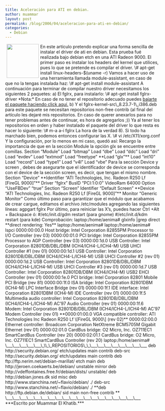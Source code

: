 ```yaml
---
title: Aceleración para ATI en debian.
author: muammar
layout: post
permalink: /blog/2006/04/aceleracion-para-ati-en-debian/
categories:
  - Debian
---
```

<img width='104' height='110' style="float: left; border: 0px; padding-left: 5px; padding-right: 5px;" src="/uploads/pics/debian_splash.serendipityThumb.png" alt="" />  
En este artículo pretendo explicar una forma sencilla de instalar el driver de ati en debian. Esta prueba fué realizada bajo debian etch en una ATI Radeon 9000.  
El primer paso es instalar los headers del kernel que utilices, pues lo que se pretende es compilar el driver.  
\# apt-get install linux-headers-$(uname -r)  
Vamos a hacer uso de una herramienta llamada module-assistant, en caso de que no la tengas instalada haz:  
\# apt-get install module-assistant  
A continuación para terminar de compilar nuestro driver necesitamos los siguientes 2 paquetes:  
a) El fglrx, para instalarlo:  
\# apt-get install fglrx-driver  
*Nota:* En caso de no tener el repositorio adecuado puedes <a href="http://www.debian.org/distrib/packages" target=blank" title="debian packages">bajarte el paquete haciendo click aquí.</a>  
b) Y el fglrx-kernel-src\_8.23.7-1\_i386.deb para este paquete se necesitan repositorios non-free contrib (al final del artículo les dejaré mis repositorios. En caso de querer anexarlos para no tener problemas antes de continuar, es hora de agregarlos ;))  
Ya al tener los repositorios en orden y haber instalado el paquete del driver lo que resta es hacer lo siguiente:  
\# m-a a-i fglrx  
La hora de la verdad 8). Si todo ha marchado bien, podemos entonces configurar las X.  
\# vi /etc/X11/xorg.conf  
Y la configuración, por lo menos en mi caso, quedó así:  
Recargo la importancia de que en la sección Module la opción glx se encuentre entre comillas.  
Section &#8220;Module&#8221;  
Load &#8220;bitmap&#8221;  
Load &#8220;dbe&#8221;  
Load &#8220;ddc&#8221;  
Load &#8220;dri&#8221;  
Load &#8220;evdev&#8221;  
Load &#8220;extmod&#8221;  
Load &#8220;freetype&#8221;  
**Load &#8220;glx&#8221;**  
Load &#8220;int10&#8221;  
Load &#8220;record&#8221;  
Load &#8220;type1&#8221;  
Load &#8220;v4l&#8221;  
Load &#8220;vbe&#8221;  
Para la sección Device y screen , debes de asegurarte que el identificador de device se corresponda con el device de la sección screen, es decir, que tengan el mismo nombre.  
Section &#8220;Device&#8221;  
**Identifier &#8220;ATI Technologies, Inc. Radeon R250 Lf [FireGL 9000]&#8221;**  
Driver &#8220;fglrx&#8221;  
BusID &#8220;PCI:1:0:0&#8221;  
VideoRam 64000  
Option &#8220;UseFBDev&#8221; &#8220;true&#8221;  
Section &#8220;Screen&#8221;  
Identifier &#8220;Default Screen&#8221;  
**Device &#8220;ATI Technologies, Inc. Radeon R250 Lf [FireGL 9000]&#8221;**  
Monitor &#8220;Generic Monitor&#8221;  
Como último paso para garantizar que el módulo que acabamos de crear cargue, editamos el archivo /etc/modules agregando las siguientes líneas:  
agpgart  
fglrx  
Por último, para reiniciar las X&#8217;s, puedes hacer Ctrl +Alt + Backspace ó:  
#/etc/init.d/gdm restart (para gnome)  
#/etc/init.d/kdm restart (para kde)  
Comprobación:  
laptop:/home/aenima# glxinfo |grep direct  
**direct rendering: Yes**  
laptop:/home/aenima#  
laptop:/home/aenima# lspci  
0000:00:00.0 Host bridge: Intel Corporation 82855PM Processor to I/O Controller (rev 03)  
0000:00:01.0 PCI bridge: Intel Corporation 82855PM Processor to AGP Controller (rev 03)  
0000:00:1d.0 USB Controller: Intel Corporation 82801DB/DBL/DBM (ICH4/ICH4-L/ICH4-M) USB UHCI Controller #1 (rev 01)  
0000:00:1d.1 USB Controller: Intel Corporation 82801DB/DBL/DBM (ICH4/ICH4-L/ICH4-M) USB UHCI Controller #2 (rev 01)  
0000:00:1d.2 USB Controller: Intel Corporation 82801DB/DBL/DBM (ICH4/ICH4-L/ICH4-M) USB UHCI Controller #3 (rev 01)  
0000:00:1d.7 USB Controller: Intel Corporation 82801DB/DBM (ICH4/ICH4-M) USB2 EHCI Controller (rev 01)  
0000:00:1e.0 PCI bridge: Intel Corporation 82801 Mobile PCI Bridge (rev 81)  
0000:00:1f.0 ISA bridge: Intel Corporation 82801DBM (ICH4-M) LPC Interface Bridge (rev 01)  
0000:00:1f.1 IDE interface: Intel Corporation 82801DBM (ICH4-M) IDE Controller (rev 01)  
0000:00:1f.5 Multimedia audio controller: Intel Corporation 82801DB/DBL/DBM (ICH4/ICH4-L/ICH4-M) AC&#8217;97 Audio Controller (rev 01)  
0000:00:1f.6 Modem: Intel Corporation 82801DB/DBL/DBM (ICH4/ICH4-L/ICH4-M) AC&#8217;97 Modem Controller (rev 01)  
**0000:01:00.0 VGA compatible controller: ATI Technologies Inc Radeon R250 Lf \[FireGL 9000\] (rev 02)**  
0000:02:00.0 Ethernet controller: Broadcom Corporation NetXtreme BCM5705M Gigabit Ethernet (rev 01)  
0000:02:01.0 CardBus bridge: O2 Micro, Inc. OZ711EC1 SmartCardBus Controller (rev 20)  
0000:02:01.1 CardBus bridge: O2 Micro, Inc. OZ711EC1 SmartCardBus Controller (rev 20)  
laptop:/home/aenima#  
\___\___\___\___\___\_\\_\_REPOSITORIOS\_\_\___\___\___\___\___\___\___\___  
deb http://security.debian.org/ etch/updates main contrib  
deb-src http://security.debian.org/ etch/updates main contrib  
deb ftp://ftp.nerim.net/debian-marillat/ etch main  
deb http://jeroen.coekaerts.be/debian/ unstable mirror  
deb http://vdeffontaines.free.fr/debian/dists/ unstable/  
deb http://debian.jones.dk sid misc  
deb http://www.stanchina.net/~flavio/debian/ ./  
deb-src http://www.stanchina.net/~flavio/debian/ ./  
**deb http://ftp.debian.de/debian/ sid main non-free contrib **  
\___\___\___\___\___\___\___\___\___\___\___\___\___\___\___\___\___\___\___  
***Escrito por Muammar El Khatib.***